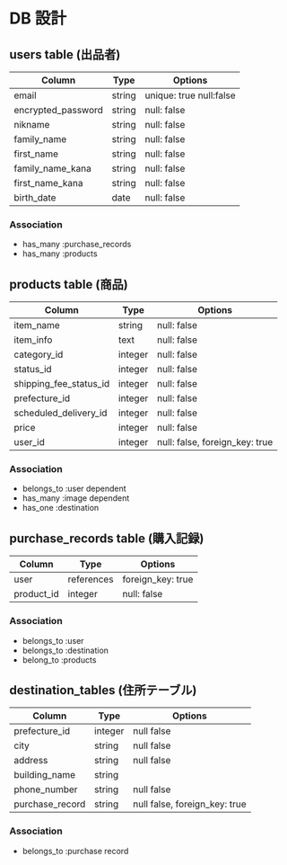 # DB 設計

## users table (出品者)

| Column             | Type                |Options                    |
|--------------------|---------------------|---------------------------|
| email              | string              | unique: true  null:false  |
| encrypted_password | string              | null: false               |
| nikname            | string              | null: false               |
| family_name        | string              | null: false               |
| first_name         | string              | null: false               |
| family_name_kana   | string              | null: false               |
| first_name_kana    | string              | null: false               |
| birth_date         | date                | null: false               |

### Association

- has_many :purchase_records
- has_many :products

## products table (商品)

| Column                 | Type       | Options                        |
|------------------------|------------|--------------------------------|
| item_name              | string     | null: false                    |
| item_info              | text       | null: false                    |
| category_id            | integer    | null: false                    |
| status_id              | integer    | null: false                    |
| shipping_fee_status_id | integer    | null: false                    |
| prefecture_id          | integer    | null: false                    |
| scheduled_delivery_id  | integer    | null: false                    |
| price                  | integer    | null: false                    |
| user_id                | integer    | null: false,   foreign_key: true|

### Association

- belongs_to :user dependent
- has_many :image dependent
- has_one :destination


 ##  purchase_records table (購入記録) 

| Column      | Type       | Options           |
|-------------|------------|-------------------|
| user        | references | foreign_key: true |
| product_id  | integer    | null: false       |

### Association

- belongs_to :user
- belongs_to :destination
- belong_to :products



## destination_tables (住所テーブル) 

|Column                       |Type         |Options                          |
|---------------------------- |-------------|---------------------------------|
| prefecture_id               | integer      | null false                      |
| city                        | string      | null false                      |
| address                     | string      | null false                      |
| building_name               | string      |                                 |
| phone_number                | string      | null false                      |
| purchase_record             | string      | null false,  foreign_key: true   |


### Association
- belongs_to :purchase record